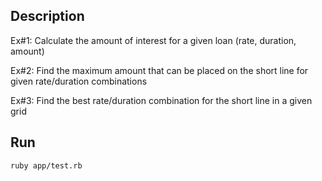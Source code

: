 ## Description

Ex#1: Calculate the amount of interest for a given loan (rate, duration, amount)<br>

Ex#2: Find the maximum amount that can be placed on the short line for given rate/duration 
combinations<br>

Ex#3: Find the best rate/duration combination for the short line in a given grid<br>

## Run
```
ruby app/test.rb
```